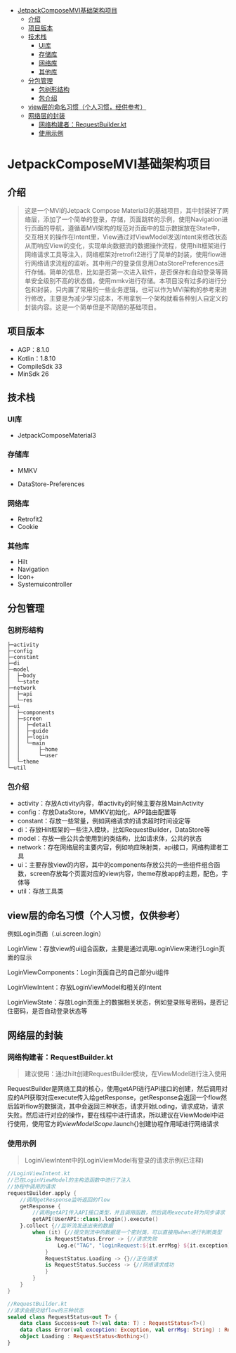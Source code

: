 - [JetpackComposeMVI基础架构项目](#jetpackcomposemvi基础架构项目)
  - [介绍](#介绍)
  - [项目版本](#项目版本)
  - [技术栈](#技术栈)
    - [UI库](#ui库)
    - [存储库](#存储库)
    - [网络库](#网络库)
    - [其他库](#其他库)
  - [分包管理](#分包管理)
    - [包树形结构](#包树形结构)
    - [包介绍](#包介绍)
  - [view层的命名习惯（个人习惯，经供参考）](#view层的命名习惯个人习惯经供参考)
  - [网络层的封装](#网络层的封装)
    - [网络构建者：RequestBuilder.kt](#网络构建者requestbuilderkt)
    - [使用示例](#使用示例)


# JetpackComposeMVI基础架构项目

## 介绍

>这是一个MVI的Jetpack Compose Material3的基础项目，其中封装好了网络层，添加了一个简单的登录，存储，页面跳转的示例，使用Navigation进行页面的导航，遵循着MVI架构的规范对页面中的显示数据放在State中，交互相关的操作在Intent里，View通过对ViewModel发送Intent来修改状态从而响应View的变化，实现单向数据流的数据操作流程，使用hilt框架进行网络请求工具等注入，网络框架对retrofit2进行了简单的封装，使用flow进行网络请求流程的监听。其中用户的登录信息用DataStorePreferences进行存储。简单的信息，比如是否第一次进入软件，是否保存和自动登录等简单安全级别不高的状态值，使用mmkv进行存储。本项目没有过多的进行分包和封装，只内置了常用的一些业务逻辑，也可以作为MVI架构的参考来进行修改，主要是为减少学习成本，不用拿到一个架构就看各种别人自定义的封装内容。这是一个简单但是不简陋的基础项目。

## 项目版本

- AGP：8.1.0
- Kotlin：1.8.10
- CompileSdk 33
- MinSdk 26

## 技术栈

### UI库

-  JetpackComposeMaterial3

### 存储库

-  MMKV

- DataStore-Preferences

### 网络库

- Retrofit2
- Cookie

### 其他库

- Hilt
- Navigation
- Icon+
- Systemuicontroller


## 分包管理

### 包树形结构

```
├─activity
├─config
├─constant
├─di
├─model
│  ├─body
│  └─state
├─network
│  ├─api
│  └─res
├─ui
│  ├─components
│  ├─screen
│  │  ├─detail
│  │  ├─guide
│  │  ├─login
│  │  └─main
│  │      ├─home
│  │      └─user
│  └─theme
└─util
```



### 包介绍

- activity：存放Activity内容，单activity的时候主要存放MainActivity
- config：存放DataStore，MMKV初始化，APP路由配置等
- constant：存放一些常量，例如网络请求的请求超时时间设定等
- di：存放Hilt框架的一些注入模块，比如RequestBuilder，DataStore等
- model：存放一些公共会使用到的类结构，比如请求体，公共的状态
- network：存在网络层的主要内容，例如响应映射类，api接口，网络构建者工具
- ui：主要存放view的内容，其中的components存放公共的一些组件组合函数，screen存放每个页面对应的view内容，theme存放app的主题，配色，字体等
- util：存放工具类

## view层的命名习惯（个人习惯，仅供参考）

例如Login页面（.ui.screen.login）

LoginView：存放view的ui组合函数，主要是通过调用LoginView来进行Login页面的显示

LoginViewComponents：Login页面自己的自己部分ui组件

LoginViewIntent：存放LoginViewModel和相关的Intent

LoginViewState：存放Login页面上的数据相关状态，例如登录账号密码，是否记住密码，是否自动登录状态等

## 网络层的封装

### 网络构建者：RequestBuilder.kt

> 建议使用：通过hilt创建RequestBuilder模块，在ViewModel进行注入使用

RequestBuilder是网络工具的核心，使用getAPI进行APi接口的创建，然后调用对应的API获取对应execute传入给getResponse，getResponse会返回一个flow然后监听flow的数据流，其中会返回三种状态，请求开始Loding，请求成功，请求失败。然后进行对应的操作，要在线程中进行请求，所以建议在ViewModel中进行使用，使用官方的*viewModelScope*.launch{}创建协程作用域进行网络请求

### 使用示例

> LoginViewIntent中的LoginViewModel有登录的请求示例(已注释)

```kotlin
//LoginViewIntent.kt
//已在LoginViewModel的主构造函数中进行了注入
//协程中调用的请求
requestBuilder.apply {
    //调用getResponse监听返回的flow
    getResponse {
        //调用getAPI传入API接口类型，并且调用函数，然后调用execute转为同步请求
        getAPI(UserAPI::class).login().execute()
    }.collect {//监听流发送出来的数据
        when (it) {//提交到流中的数据是一个密封类，可以直接用when进行判断类型
            is RequestStatus.Error -> {//请求失败
                Log.e("TAG", "loginRequest:${it.errMsg} ${it.exception} ", )
            }
            RequestStatus.Loading -> {}//正在请求
            is RequestStatus.Success -> {//网络请求成功
            }
        }
    }
}

//RequestBuilder.kt
//请求会提交给flow的三种状态
sealed class RequestStatus<out T> {
    data class Success<out T>(val data: T) : RequestStatus<T>()
    data class Error(val exception: Exception, val errMsg: String) : RequestStatus<Nothing>()
    object Loading : RequestStatus<Nothing>()
}
```



